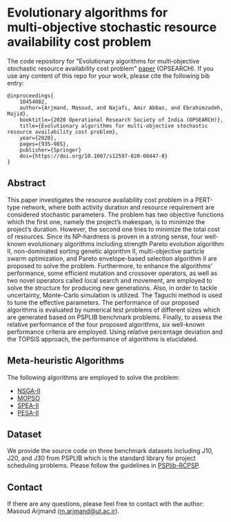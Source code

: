 # Evolutionary algorithms for multi‑objective stochastic resource availability cost problem

The code repository for "Evolutionary algorithms for multi‑objective stochastic resource availability cost problem" [paper](https://link.springer.com/article/10.1007/s12597-020-00447-8) (OPSEARCH). If you use any content of this repo for your work, please cite the following bib entry:
  
    @inproceedings{
        10454082,
        author={Arjmand, Masoud, and Najafi, Amir Abbas, and Ebrahimzadeh, Majid},
        booktitle={2020 Operational Research Society of India (OPSEARCH)}, 
        title={Evolutionary algorithms for multi‑objective stochastic resource availability cost problem}, 
        year={2020},
        pages={935–985},
        publisher={Springer}
        doi={https://doi.org/10.1007/s12597-020-00447-8}
    }



## Abstract
This paper investigates the resource availability cost problem in a PERT-type network, where both activity duration and resource requirement are considered stochastic parameters. The problem has two objective functions which the first one, namely the project’s makespan, is to minimize the project’s duration. However, the second one tries to minimize the total cost of resources. Since its NP-hardness is proven in a strong sense, four well-known evolutionary algorithms including strength Pareto evolution algorithm II, non-dominated sorting genetic algorithm II, multi-objective particle swarm optimization, and Pareto envelope-based selection algorithm II are proposed to solve the problem. Furthermore, to enhance the algorithms’ performance, some efficient mutation and crossover operators, as well as two novel operators called local search and movement, are employed to solve the structure for producing new generations. Also, in order to tackle uncertainty, Monte-Carlo simulation is utilized. The Taguchi method is used to tune the effective parameters. The performance of our proposed algorithms is evaluated by numerical test problems of different sizes which are generated based on PSPLIB benchmark problems. Finally, to assess the relative performance of the four proposed algorithms, six well-known performance criteria are employed. Using relative percentage deviation and the TOPSIS approach, the performance of algorithms is elucidated.


## Meta-heuristic Algorithms

The following algorithms are employed to solve the problem:

- [NSGA-II](https://ieeexplore.ieee.org/document/996017)
- [MOPSO](https://ieeexplore.ieee.org/document/1004388)
- [SPEA-II](https://neo.lcc.uma.es/emoo/zitzler01.ps.gz)
- [PESA-II](https://dl.acm.org/doi/10.5555/2955239.2955289)

## Dataset
We provide the source code on three benchmark datasets including J10, J20, and J30 from PSPLIB which is the standard library for project scheduling problems. Please follow the guidelines in [PSPlib-RCPSP](https://www.om-db.wi.tum.de/psplib/getdata_sm.html).

    
## Contact 
If there are any questions, please feel free to contact with the author: Masoud Arjmand (m.arjmand@ut.ac.ir). 
